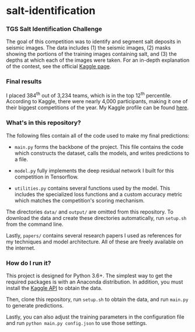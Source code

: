 # salt-identification

### TGS Salt Identification Challenge

The goal of this competition was to identify and segment salt deposits in
seismic images. The data includes (1) the seismic images, (2) masks showing the
portions of the training images containing salt, and (3) the depths at which
each of the images were taken. For an in-depth explanation of the contest, see the
official
[Kaggle page](https://www.kaggle.com/c/tgs-salt-identification-challenge).

### Final results

I placed 384<sup>th</sup> out of 3,234 teams, which is in the top
12<sup>th</sup> percentile. According to Kaggle, there were nearly 4,000
participants, making it one of their biggest competitions of the year. My Kaggle
profile can be found [here](https://www.kaggle.com/samwaterbury).

### What's in this repository?

The following files contain all of the code used to make my final predictions:

* `main.py` forms the backbone of the project. This file contains the code which
constructs the dataset, calls the models, and writes predictions to a file.

* `model.py` fully implements the deep residual network I built for this
competition in Tensorflow.

* `utilities.py` contains several functions used by the model. This includes the
specialized loss functions and a custom accuracy metric which matches the
competition's scoring mechanism.

The directories `data/` and `output/` are omitted from this repository. To
download the data and create these directories automatically,
run `setup.sh` from the command line.

Lastly, `papers/` contains several research papers I used as references for my
techniques and model architecture. All of these are freely available on the
internet.

### How do I run it?

This project is designed for Python 3.6+. The simplest
way to get the required packages is with an Anaconda distribution. In addition,
you must install the [Kaggle API](https://github.com/Kaggle/kaggle-api) to
obtain the data.

Then, clone this repository, run `setup.sh` to obtain the data, and run
`main.py` to generate predictions.

Lastly, you can also adjust the training parameters in the configuration file
and run `python main.py config.json` to use those settings.
